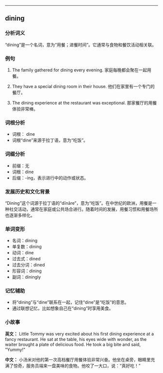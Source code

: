 
---------------
## dining
### 分析词义
“dining”是一个名词，意为“用餐；进餐时间”。它通常与食物和餐饮活动相关联。

### 例句
1. The family gathered for dining every evening.
   家庭每晚都会聚在一起用餐。

2. They have a special dining room in their house.
   他们在家里有一个专门的餐厅。

3. The dining experience at the restaurant was exceptional.
   那家餐厅的用餐体验非常棒。

### 词根分析
- 词根： dine
- 词根“dine”来源于拉丁语，意为“吃饭”。

### 词缀分析
- 前缀：无
- 词根：dine
- 后缀：-ing，表示进行中的动作或状态。

### 发展历史和文化背景
“Dining”这个词源于拉丁语的“dīnāre”，意为“吃饭”。在中世纪的欧洲，用餐是一种社交活动，通常在家庭或公共场合进行。随着时间的发展，用餐习惯和用餐场所也逐渐多样化。

### 单词变形
- 名词：dining
- 单复数：dining
- 动词：dine
- 过去式：dined
- 过去分词：dined
- 形容词：dining
- 副词：diningly

### 记忆辅助
- 将“dining”与“dine”联系在一起，记住“dine”是“吃饭”的意思。
- 通过联想记忆，比如想象自己在“dining”时享用美食。

### 小故事
**英文：**
Little Tommy was very excited about his first dining experience at a fancy restaurant. He sat at the table, his eyes wide with wonder, as the waiter brought a plate of delicious food. He took a big bite and said, "Yummy!"

**中文：**
小汤米对他的第一次高档餐厅用餐体验非常兴奋。他坐在桌旁，眼睛里充满了惊奇，服务员端来一盘美味的食物。他咬了一大口，说：“真好吃！”

